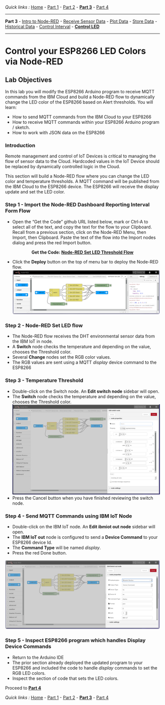 *Quick links :*
[Home](/README.md) - [Part 1](/part1/README.md) - [Part 2](/part2/README.md) - [**Part 3**](/part3/README.md) - [Part 4](/part4/README.md)
***
**Part 3** - [Intro to Node-RED](/part3/NODERED.md) - [Receive Sensor Data](/part3/DHTDATA.md) - [Plot Data](/part3/DASHBOARD.md) - [Store Data](/part3/CLOUDANT.md) - [Historical Data](/part3/HISTORY.md) - [Control Interval](/part3/INTERVAL.md) - [**Control LED**](/part3/LED.md)
***

# Control your ESP8266 LED Colors via Node-RED

## Lab Objectives

In this lab you will modify the ESP8266 Arduino program to receive MQTT commands from the IBM Cloud and build a Node-RED flow to dynamically change the LED color of the ESP8266 based on Alert thresholds.  You will learn:

- How to send MQTT commands from the IBM Cloud to your ESP8266
- How to receive MQTT commands within your ESP8266 Arduino program / sketch.
- How to work with JSON data on the ESP8266

### Introduction
Remote management and control of IoT Devices is critical to managing the flow of sensor data to the Cloud. Hardcoded values in the IoT Device should be replaced by dynamically controlled logic in the Cloud.

This section will build a Node-RED flow where you can change the LED color and temperature thresholds.  A MQTT command will be published from the IBM Cloud to the ESP8266 device. The ESP8266 will receive the display update and set the LED color.

### Step 1 - Import the Node-RED Dashboard Reporting Interval Form Flow
* Open the “Get the Code” github URL listed below, mark or Ctrl-A to select all of the text, and copy the text for the flow to your Clipboard. Recall from a previous section, click on the Node-RED Menu, then Import, then Clipboard. Paste the text of the flow into the Import nodes dialog and press the red Import button.

<p align="center">
  <strong>Get the Code: <a href="flows/NR-SetLED-Threshold.json">Node-RED Set LED Threshold Flow</strong></a>
</p>

* Click the **Deploy** button on the top of menu bar to deploy the Node-RED flow.
![Node-RED Set LED flow screenshot](screenshots/Node-RED-SetLED-flow.png)

### Step 2 - Node-RED Set LED flow
* The Node-RED flow receives the DHT environmental sensor data from the IBM IoT in node.
* A **Switch** node checks the temperature and depending on the value, chooses the Threshold color.
* Several **Change** nodes set the RGB color values.
* The RGB values are sent using a MQTT *display* device command to the ESP8266

### Step 3 - Temperature Threshold
* Double-click on the Switch node. An **Edit switch node** sidebar will open.
* The **Switch** node checks the temperature and depending on the value, chooses the Threshold color.
![Node-RED Dashboard Form flow node](screenshots/Node-RED-SetLED-Switchnode.png)
* Press the Cancel button when you have finished reviewing the switch node.

### Step 4 - Send MQTT Commands using IBM IoT Node
* Double-click on the IBM IoT node. An **Edit ibmiot out node** sidebar will open.
* The **IBM IoT out** node is configured to send a **Device Command** to your ESP8266 device Id.
* The **Command Type** will be named *display*.
* Press the red Done button.

![Node-RED Dashboard Form flow node](screenshots/Node-RED-SetLED-IoTnode.png)

### Step 5 - Inspect ESP8266 program which handles Display Device Commands
* Return to the Arduino IDE
* The prior section already deployed the updated program to your ESP8266 and included the code to handle *display* commands to set the RGB LED colors.
* Inspect the section of code that sets the LED colors.

Proceed to [**Part 4**](/part4/README.md)

*Quick links :*
[Home](/README.md) - [Part 1](/part1/README.md) - [Part 2](/part2/README.md) - [**Part 3**](/part3/README.md) - [Part 4](/part4/README.md)
